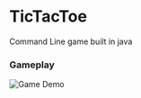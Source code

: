 # TicTacToe
Command Line game built in java



### Gameplay
![Game Demo](https://user-images.githubusercontent.com/55298338/68956172-c7f4ad00-0784-11ea-93d1-c17f6b0fea98.png)
